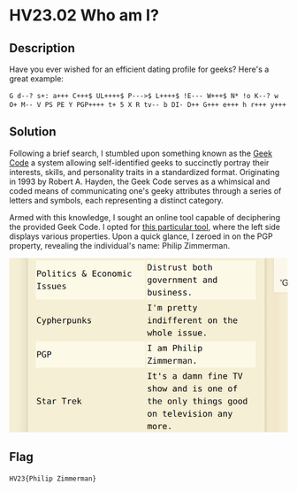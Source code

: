 # HV23.02 Who am I?

## Description

Have you ever wished for an efficient dating profile for geeks? Here's a great example:

```
G d--? s+: a+++ C+++$ UL++++$ P--->$ L++++$ !E--- W+++$ N* !o K--? w O+ M-- V PS PE Y PGP++++ t+ 5 X R tv-- b DI- D++ G+++ e+++ h r+++ y+++
```

## Solution

Following a brief search, I stumbled upon something known as the [Geek Code](https://en.wikipedia.org/wiki/Geek_Code)  a system allowing self-identified geeks to succinctly portray their interests, skills, and personality traits in a standardized format. Originating in 1993 by Robert A. Hayden, the Geek Code serves as a whimsical and coded means of communicating one's geeky attributes through a series of letters and symbols, each representing a distinct category.

Armed with this knowledge, I sought an online tool capable of deciphering the provided Geek Code. I opted for [this particular tool](https://www.dcode.fr/geek-code), where the left side displays various properties. Upon a quick glance, I zeroed in on the PGP property, revealing the individual's name: Philip Zimmerman.

![Screenshot](screenshot.png)

## Flag

```
HV23{Philip Zimmerman}
```